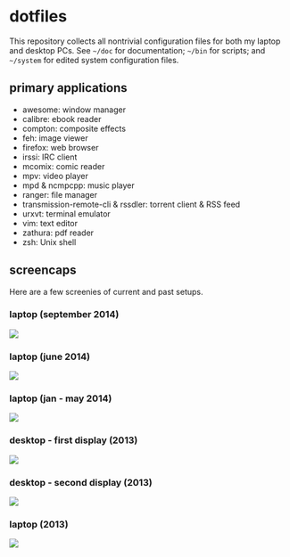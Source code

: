 # dotfiles
This repository collects all nontrivial configuration files for both my laptop and desktop PCs. See `~/doc` for documentation; `~/bin` for scripts; and `~/system` for edited system configuration files.

## primary applications

* awesome: window manager
* calibre: ebook reader
* compton: composite effects
* feh: image viewer
* firefox: web browser
* irssi: IRC client
* mcomix: comic reader
* mpv: video player
* mpd & ncmpcpp: music player
* ranger: file manager
* transmission-remote-cli & rssdler: torrent client & RSS feed
* urxvt: terminal emulator
* vim: text editor
* zathura: pdf reader
* zsh: Unix shell

## screencaps
Here are a few screenies of current and past setups.

### laptop (september 2014)
![](http://i.imgur.com/QkCxKOf.png)

### laptop (june 2014)
![](http://i.imgur.com/d9hlRu6.png)

### laptop (jan - may 2014)
![](http://i.imgur.com/8syi1ry.png)

### desktop - first display (2013)
![](http://i.imgur.com/dwMA2vQ.png)

### desktop - second display (2013)
![](http://i.imgur.com/QyScwbn.png)

### laptop (2013)
![](http://i.imgur.com/ktcQIuQ.gif)
